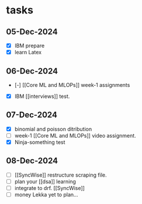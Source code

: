 # tasks

## 05-Dec-2024 
- [x] IBM prepare
- [x] learn Latex

## 06-Dec-2024
- [-] [[Core ML and MLOPs]] week-1 assignments
- [x] IBM [[interviews]] test.

## 07-Dec-2024
- [x] binomial and poisson ditribution
- [ ] week-1 [[Core ML and MLOPs]] video assignment.
- [x] Ninja-something test

## 08-Dec-2024
- [ ] [[SyncWise]] restructure scraping file.
- [ ] plan your [[dsa]] learning
- [ ] integrate to drf. [[SyncWise]]
- [ ] money Lekka
yet to plan...